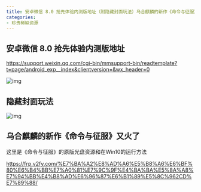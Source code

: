 ```yaml
---
title: 安卓微信 8.0 抢先体验内测版地址（附隐藏封面玩法）乌合麒麟的新作《命令与征服》2CD资源
categories:
- 珍贵稀缺资源
---
```






## 安卓微信 8.0 抢先体验内测版地址

https://support.weixin.qq.com/cgi-bin/mmsupport-bin/readtemplate?t=page/android_exp__index&clientversion=&wx_header=0



![img](https://cdn.fangyuanxiaozhan.com/assets/1611280624391RzZYmKAS.png)



## 隐藏封面玩法



![img](https://cdn.fangyuanxiaozhan.com/assets/1611280626839YYRbzfjP.gif)





## 乌合麒麟的新作《命令与征服》又火了

这里是《命令与征服》的原版光盘资源和在Win10的运行方法

https://frp.v2fy.com/%E7%BA%A2%E8%AD%A6%E5%B8%A6%E6%BF%80%E6%B4%BB%E7%A0%81%E7%9C%9F%E4%BA%BA%E5%8A%A8%E7%94%BB%E4%B8%AD%E6%96%87%E6%B1%89%E5%8C%962CD%E7%89%88/